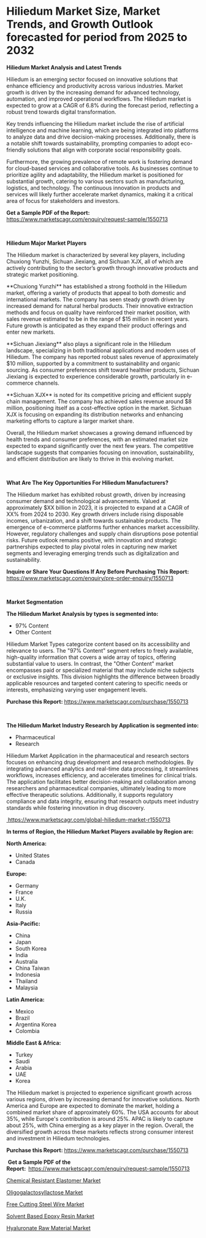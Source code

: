 <p><h1>Hiliedum Market Size, Market Trends, and Growth Outlook forecasted for period from 2025 to 2032</h1></p><p><strong>Hiliedum Market Analysis and Latest Trends</strong></p>
<p><p>Hiliedum is an emerging sector focused on innovative solutions that enhance efficiency and productivity across various industries. Market growth is driven by the increasing demand for advanced technology, automation, and improved operational workflows. The Hiliedum market is expected to grow at a CAGR of 6.8% during the forecast period, reflecting a robust trend towards digital transformation.</p><p>Key trends influencing the Hiliedum market include the rise of artificial intelligence and machine learning, which are being integrated into platforms to analyze data and drive decision-making processes. Additionally, there is a notable shift towards sustainability, prompting companies to adopt eco-friendly solutions that align with corporate social responsibility goals. </p><p>Furthermore, the growing prevalence of remote work is fostering demand for cloud-based services and collaborative tools. As businesses continue to prioritize agility and adaptability, the Hiliedum market is positioned for substantial growth, catering to various sectors such as manufacturing, logistics, and technology. The continuous innovation in products and services will likely further accelerate market dynamics, making it a critical area of focus for stakeholders and investors.</p></p>
<p><strong>Get a Sample PDF of the Report:&nbsp;</strong> <a href="https://www.marketscagr.com/enquiry/request-sample/1550713?utm_campaign=1836&utm_medium=2&utm_source=Github&utm_content=ia&utm_term=02042025&utm_id=hiliedum">https://www.marketscagr.com/enquiry/request-sample/1550713</a></p>
<p>&nbsp;</p>
<p><strong>Hiliedum Major Market Players</strong></p>
<p><p>The Hiliedum market is characterized by several key players, including Chuxiong Yunzhi, Sichuan Jiexiang, and Sichuan XJX, all of which are actively contributing to the sector’s growth through innovative products and strategic market positioning.</p><p>**Chuxiong Yunzhi** has established a strong foothold in the Hiliedum market, offering a variety of products that appeal to both domestic and international markets. The company has seen steady growth driven by increased demand for natural herbal products. Their innovative extraction methods and focus on quality have reinforced their market position, with sales revenue estimated to be in the range of $15 million in recent years. Future growth is anticipated as they expand their product offerings and enter new markets.</p><p>**Sichuan Jiexiang** also plays a significant role in the Hiliedum landscape, specializing in both traditional applications and modern uses of Hiliedum. The company has reported robust sales revenue of approximately $10 million, supported by a commitment to sustainability and organic sourcing. As consumer preferences shift toward healthier products, Sichuan Jiexiang is expected to experience considerable growth, particularly in e-commerce channels.</p><p>**Sichuan XJX** is noted for its competitive pricing and efficient supply chain management. The company has achieved sales revenue around $8 million, positioning itself as a cost-effective option in the market. Sichuan XJX is focusing on expanding its distribution networks and enhancing marketing efforts to capture a larger market share. </p><p>Overall, the Hiliedum market showcases a growing demand influenced by health trends and consumer preferences, with an estimated market size expected to expand significantly over the next few years. The competitive landscape suggests that companies focusing on innovation, sustainability, and efficient distribution are likely to thrive in this evolving market.</p></p>
<p>&nbsp;</p>
<p><strong>What Are The Key Opportunities For Hiliedum Manufacturers?</strong></p>
<p><p>The Hiliedum market has exhibited robust growth, driven by increasing consumer demand and technological advancements. Valued at approximately $XX billion in 2023, it is projected to expand at a CAGR of XX% from 2024 to 2030. Key growth drivers include rising disposable incomes, urbanization, and a shift towards sustainable products. The emergence of e-commerce platforms further enhances market accessibility. However, regulatory challenges and supply chain disruptions pose potential risks. Future outlook remains positive, with innovation and strategic partnerships expected to play pivotal roles in capturing new market segments and leveraging emerging trends such as digitalization and sustainability.</p></p>
<p><strong>Inquire or Share Your Questions If Any Before Purchasing This Report:</strong> <a href="https://www.marketscagr.com/enquiry/pre-order-enquiry/1550713?utm_campaign=1836&utm_medium=2&utm_source=Github&utm_content=ia&utm_term=02042025&utm_id=hiliedum">https://www.marketscagr.com/enquiry/pre-order-enquiry/1550713</a></p>
<p>&nbsp;</p>
<p><strong>Market Segmentation</strong></p>
<p><strong>The Hiliedum Market Analysis by types is segmented into:</strong></p>
<p><ul><li>97% Content</li><li>Other Content</li></ul></p>
<p><p>Hiliedum Market Types categorize content based on its accessibility and relevance to users. The "97% Content" segment refers to freely available, high-quality information that covers a wide array of topics, offering substantial value to users. In contrast, the "Other Content" market encompasses paid or specialized material that may include niche subjects or exclusive insights. This division highlights the difference between broadly applicable resources and targeted content catering to specific needs or interests, emphasizing varying user engagement levels.</p></p>
<p><strong>Purchase this Report:&nbsp;</strong><a href="https://www.marketscagr.com/purchase/1550713?utm_campaign=1836&utm_medium=2&utm_source=Github&utm_content=ia&utm_term=02042025&utm_id=hiliedum">https://www.marketscagr.com/purchase/1550713</a></p>
<p>&nbsp;</p>
<p><strong>The Hiliedum Market Industry Research by Application is segmented into:</strong></p>
<p><ul><li>Pharmaceutical</li><li>Research</li></ul></p>
<p><p>Hiliedum Market Application in the pharmaceutical and research sectors focuses on enhancing drug development and research methodologies. By integrating advanced analytics and real-time data processing, it streamlines workflows, increases efficiency, and accelerates timelines for clinical trials. The application facilitates better decision-making and collaboration among researchers and pharmaceutical companies, ultimately leading to more effective therapeutic solutions. Additionally, it supports regulatory compliance and data integrity, ensuring that research outputs meet industry standards while fostering innovation in drug discovery.</p></p>
<p><a href="https://www.marketscagr.com/global-hiliedum-market-r1550713?utm_campaign=1836&utm_medium=2&utm_source=Github&utm_content=ia&utm_term=02042025&utm_id=hiliedum">&nbsp;https://www.marketscagr.com/global-hiliedum-market-r1550713</a></p>
<p><strong>In terms of Region, the Hiliedum Market Players available by Region are:</strong></p>
<p>
    <p> <strong> North America: </strong>
        <ul>
            <li>United States</li>
            <li>Canada</li>
        </ul>
        </p> 
    <p> <strong> Europe: </strong>
        <ul>
            <li>Germany</li>
            <li>France</li>
            <li>U.K.</li>
            <li>Italy</li>
            <li>Russia</li>
        </ul>
        </p> 
    <p> <strong> Asia-Pacific: </strong>
        <ul>
            <li>China</li>
            <li>Japan</li>
            <li>South Korea</li>
            <li>India</li>
            <li>Australia</li>
            <li>China Taiwan</li>
            <li>Indonesia</li>
            <li>Thailand</li>
            <li>Malaysia</li>
        </ul>
        </p> 
    <p> <strong> Latin America: </strong>
        <ul>
            <li>Mexico</li>
            <li>Brazil</li>
            <li>Argentina Korea</li>
            <li>Colombia</li>
        </ul>
        </p> 
    <p> <strong> Middle East & Africa: </strong>
        <ul>
            <li>Turkey</li>
            <li>Saudi</li>
            <li>Arabia</li>
            <li>UAE</li>
            <li>Korea</li>
        </ul>
    </p>
    </p>
<p><p>The Hiliedum market is projected to experience significant growth across various regions, driven by increasing demand for innovative solutions. North America and Europe are expected to dominate the market, holding a combined market share of approximately 60%. The USA accounts for about 35%, while Europe's contribution is around 25%. APAC is likely to capture about 25%, with China emerging as a key player in the region. Overall, the diversified growth across these markets reflects strong consumer interest and investment in Hiliedum technologies.</p></p>
<p><strong>Purchase this Report: </strong><a href="https://www.marketscagr.com/purchase/1550713?utm_campaign=1836&utm_medium=2&utm_source=Github&utm_content=ia&utm_term=02042025&utm_id=hiliedum">https://www.marketscagr.com/purchase/1550713</a></p>
<p>&nbsp;<strong>Get a Sample PDF of the Report:&nbsp;&nbsp;</strong><a href="https://www.marketscagr.com/enquiry/request-sample/1550713?utm_campaign=1836&utm_medium=2&utm_source=Github&utm_content=ia&utm_term=02042025&utm_id=hiliedum">https://www.marketscagr.com/enquiry/request-sample/1550713</a></p>
<p><strong></strong></p>
<p><p><a href="https://github.com/stohllaackdw/Market-Research-Report-List-1/blob/main/chemical-resistant-elastomer-market.md?utm_campaign=1836&utm_medium=2&utm_source=Github&utm_content=ia&utm_term=02042025&utm_id=hiliedum">Chemical Resistant Elastomer Market</a></p><p><a href="https://github.com/ridchycarlas/Market-Research-Report-List-1/blob/main/oligogalactosyllactose-market.md?utm_campaign=1836&utm_medium=2&utm_source=Github&utm_content=ia&utm_term=02042025&utm_id=hiliedum">Oligogalactosyllactose Market</a></p><p><a href="https://github.com/fabinbuddygc/Market-Research-Report-List-1/blob/main/free-cutting-steel-wire-market.md?utm_campaign=1836&utm_medium=2&utm_source=Github&utm_content=ia&utm_term=02042025&utm_id=hiliedum">Free Cutting Steel Wire Market</a></p><p><a href="https://github.com/bramsklizas/Market-Research-Report-List-1/blob/main/solvent-based-epoxy-resin-market.md?utm_campaign=1836&utm_medium=2&utm_source=Github&utm_content=ia&utm_term=02042025&utm_id=hiliedum">Solvent Based Epoxy Resin Market</a></p><p><a href="https://github.com/catlowdarcys/Market-Research-Report-List-1/blob/main/hyaluronate-raw-material-market.md?utm_campaign=1836&utm_medium=2&utm_source=Github&utm_content=ia&utm_term=02042025&utm_id=hiliedum">Hyaluronate Raw Material Market</a></p></p>